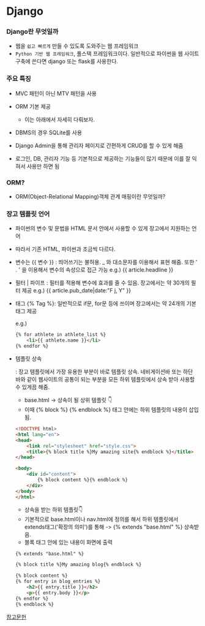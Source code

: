 # Django

### Django란 무엇일까

* 웹을 `쉽고 빠르게` 만들 수 있도록 도와주는 웹 프레임워크
* `Python 기반 웹 프레임워크`, 풀스택 프레임워크이다. 일반적으로 파이썬을 웹 사이트 구축에 쓴다면 django 또는 flask를 사용한다. 

### 주요 특징

* MVC 패턴이 아닌 MTV 패턴을 사용
* ORM 기본 제공

  * 이는 아래에서 자세히 다뤄보자.

* DBMS의 경우 SQLite를 사용
* Django Admin을 통해 관리자 페이지로 간편하게 CRUD를 할 수 있게 해줌
* 로그인, DB, 관리자 기능 등 기본적으로 제공하는 기능들이 많기 때문에 이를 잘 익혀서 사용만 하면 됨

### ORM?

* ORM(Object-Relational Mapping)객체 관계 매핑이란 무엇일까?

### 장고 템플릿 언어

* 파이썬의 변수 및 문법을 HTML 문서 안에서 사용할 수 있게 장고에서 지원하는 언어

* 따라서 기존 HTML, 파이썬과 조금씩 다르다.

* 변수는 {{ 변수 }} :  띄어쓰기는 불허용.  _ 와 대소문자를 이용해서 표현 해줌. 또한 ' . ' 을 이용해서 변수의 속성으로 접근 가능 e.g.) {{ article.headline }}

* 필터 | 파이프 :  필터를 적용해 변수에 효과를 줄 수 있음. 장고에서는 약 30개의 필터 제공  e.g.)  {{ article.pub_date|date:"F j, Y" }}

* 태그 {% Tag %}: 일반적으로 if문, for문 등에 쓰이며 장고에서는 약 24개의 기본 태그 제공

  e.g.) 

  ```html
  {% for athlete in athlete_list %}
      <li>{{ athlete.name }}</li>
  {% endfor %}
  ```
  
* 템플릿 상속

  : 장고 템플릿에서 가장 유용한 부분이 바로 템플릿 상속. 네비게이션바 또는 하단 바와 같이 웹사이트의 공통이 되는 부분을 모든 하위 템플릿에서 상속 받아 사용할 수 있게끔 해줌. 

  

  * base.html -> 상속이 될 상위 템플릿 👇
  * 이때 {%  block %} {% endblock %} 태그 안에는 하위 템플릿의 내용이 삽입됨.

  ```html
  <!DOCTYPE html>
  <html lang="en">
  <head>
      <link rel="stylesheet" href="style.css">
      <title>{% block title %}My amazing site{% endblock %}</title>
  </head>
  
  <body>
      <div id="content">
          {% block content %}{% endblock %}
      </div>
  </body>
  </html>
  ```

  * 상속을 받는 하위 템플릿👇
  * 기본적으로 base.html이나 nav.html에 정의를 해서 하위 템플릿에서 extends태그('확장의 의미')를 통해 -> {% extends "base.html" %} 상속받음.
  * 블록 태그 안에 있는 내용이 화면에 출력

  ```html
  {% extends "base.html" %}
  
  {% block title %}My amazing blog{% endblock %}
  
  {% block content %}
  {% for entry in blog_entries %}
      <h2>{{ entry.title }}</h2>
      <p>{{ entry.body }}</p>
  {% endfor %}
  {% endblock %}
  ```

  

[참고문헌](https://docs.djangoproject.com/ko/3.1/ref/templates/builtins/#std:templatetag-block)

